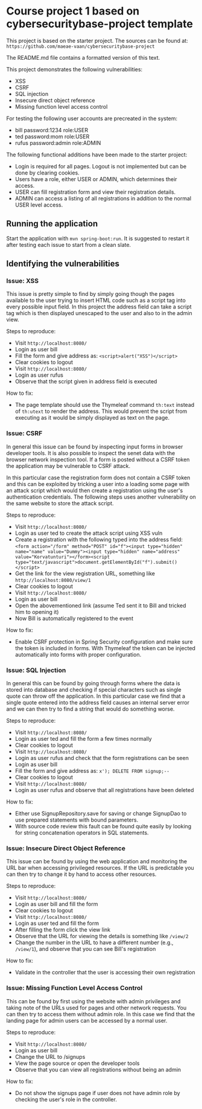 # Course project 1 based on cybersecuritybase-project template

This project is based on the starter project. The sources can be found at: 
`https://github.com/maeae-vaan/cybersecuritybase-project`

The README.md file contains a formatted version of this text.

This project demonstrates the following vulnerabilities:

- XSS
- CSRF
- SQL injection
- Insecure direct object reference
- Missing function level access control

For testing the following user accounts are precreated in the system:

- bill password:1234 role:USER
- ted password:mom role:USER
- rufus password:admin role:ADMIN

The following functional additions have been made to the starter project:

- Login is required for all pages. Logout is not implemented but can be
  done by clearing cookies.
- Users have a role, either USER or ADMIN, which determines their access.
- USER can fill registration form and view their registration details.
- ADMIN can access a listing of all registrations in addition to the normal
  USER level access.

## Running the application

Start the application with `mvn spring-boot:run`. It is suggested to restart
it after testing each issue to start from a clean slate.

## Identifying the vulnerabilities

### Issue: XSS

This issue is pretty simple to find by simply going though the pages available
to the user trying to insert HTML code such as a script tag into every possible 
input field. In this project the address field can take a script tag which is
then displayed unescaped to the user and also to in the admin view.

Steps to reproduce:

- Visit `http://localhost:8080/`
- Login as user bill
- Fill the form and give address as: `<script>alert("XSS")</script>`
- Clear cookies to logout
- Visit `http://localhost:8080/`
- Login as user rufus
- Observe that the script given in address field is executed

How to fix:

- The page template should use the Thymeleaf command `th:text` instead of `th:utext` 
  to render the address. This would prevent the script from executing as it 
  would be simply displayed as text on the page.

### Issue: CSRF

In general this issue can be found by inspecting input forms in browser developer tools. It
is also possible to inspect the senet data with the browser network inspection tool.
If a form is posted without a CSRF token the application may be vulnerable to CSRF attack.

In this particular case the registration form does not contain a CSRF token and
this can be exploited by tricking a user into a loading some page with an attack
script which would then create a registration using the user's authentication
credentials. The following steps uses another vulnerability on the same website
to store the attack script.

Steps to reproduce:

- Visit `http://localhost:8080/`
- Login as user ted to create the attack script using XSS vuln
- Create a registration with the following typed into the address field: 
`<form action="/form" method="POST" id="f"><input type="hidden" name="name" value="Dummy"><input type="hidden" name="address" value="Korvatunturi"></form><script type="text/javascript">document.getElementById("f").submit()</script>`
- Get the link for the view registration URL, something like `http://localhost:8080/view/1`
- Clear cookies to logout
- Visit `http://localhost:8080/`
- Login as user bill
- Open the abovementioned link (assume Ted sent it to Bill and tricked him to opening it)
- Now Bill is automatically registered to the event

How to fix:

- Enable CSRF protection in Spring Security configuration and make sure the token 
  is included in forms. With Thymeleaf the token can be injected automatically 
  into forms with proper configuration.

### Issue: SQL Injection

In general this can be found by going through forms where the data is stored
into database and checking if special characters such as single quote can
throw off the application. In this particular case we find that a single
quote entered into the address field causes an internal server error and we
can then try to find a string that would do something worse.

Steps to reproduce:

- Visit `http://localhost:8080/`
- Login as user ted and fill the form a few times normally
- Clear cookies to logout
- Visit `http://localhost:8080/`
- Login as user rufus and check that the form registrations can be seen
- Login as user bill
- Fill the form and give address as: `x'); DELETE FROM signup;--`
- Clear cookies to logout
- Visit `http://localhost:8080/`
- Login as user rufus and observe that all registrations have been deleted

How to fix:

- Either use SignupRepository.save for saving or change SignupDao to use prepared 
  statements with bound parameters. 
- With source code review this fault can be found quite easily by looking
  for string concatenation operators in SQL statements.

### Issue: Insecure Direct Object Reference

This issue can be found by using the web application and monitoring the URL bar
when accessing privileged resources. If the URL is predictable you can then
try to change it by hand to access other resources.

Steps to reproduce:

- Visit `http://localhost:8080/`
- Login as user bill and fill the form
- Clear cookies to logout
- Visit `http://localhost:8080/`
- Login as user ted and fill the form
- After filling the form click the view link
- Observe that the URL for viewing the details is something like `/view/2`
- Change the number in the URL to have a different number (e.g., `/view/1`), 
  and observe that you can see Bill's registration

How to fix:

- Validate in the controller that the user is accessing their own registration


### Issue: Missing Function Level Access Control

This can be found by first using the website with admin privileges and taking
note of the URLs used for pages and other network requests. You can then
try to access them without admin role. In this case we find that the
landing page for admin users can be accessed by a normal user.

Steps to reproduce:

- Visit `http://localhost:8080/`
- Login as user bill
- Change the URL to /signups
- View the page source or open the developer tools
- Observe that you can view all registrations without being an admin

How to fix: 

- Do not show the signups page if user does not have admin role by checking 
  the user's role in the controller.
